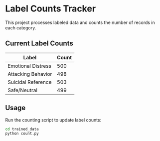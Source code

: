 # Label Counts Tracker

This project processes labeled data and counts the number of records in each category.

## Current Label Counts

| Label              | Count |
| ------------------ | ----- |
| Emotional Distress | 500   |
| Attacking Behavior | 498   |
| Suicidal Reference | 503   |
| Safe/Neutral       | 499   |

## Usage

Run the counting script to update label counts:

```bash
cd trained_data
python count.py
```
